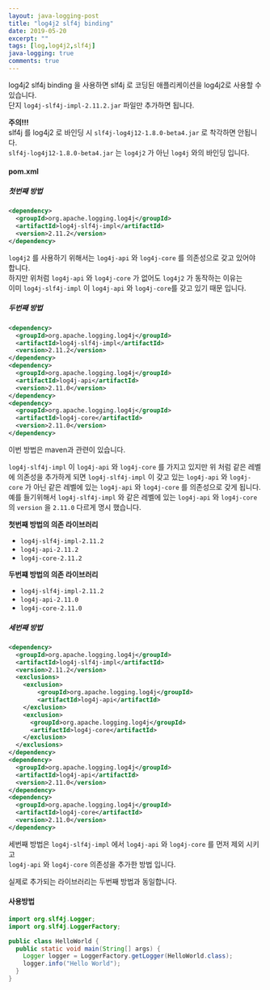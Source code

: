 ```yaml
---
layout: java-logging-post
title: "log4j2 slf4j binding"
date: 2019-05-20
excerpt: ""
tags: [log,log4j2,slf4j]
java-logging: true
comments: true
---
```


log4j2 slf4j binding 을 사용하면 slf4j 로 코딩된 애플리케이션을 log4j2로 사용할 수 있습니다.  
단지 `log4j-slf4j-impl-2.11.2.jar` 파일만 추가하면 됩니다.  

**주의!!!**  
slf4j 를 log4j2 로 바인딩 시 `slf4j-log4j12-1.8.0-beta4.jar` 로 착각하면 안됩니다.  
`slf4j-log4j12-1.8.0-beta4.jar` 는 `log4j2` 가 아닌 `log4j` 와의 바인딩 입니다.  

#### pom.xml

##### 첫번째 방법
~~~xml
<dependency>
  <groupId>org.apache.logging.log4j</groupId>
  <artifactId>log4j-slf4j-impl</artifactId>
  <version>2.11.2</version>
</dependency>
~~~

`log4j2` 를 사용하기 위해서는 `log4j-api` 와 `log4j-core` 를 의존성으로 갖고 있어야 합니다.  
하지만 위처럼 `log4j-api` 와 `log4j-core` 가 없어도 `log4j2` 가 동작하는 이유는  
이미 `log4j-slf4j-impl` 이 `log4j-api` 와 `log4j-core`를 갖고 있기 때문 입니다.  


##### 두번째 방법
~~~xml
<dependency>
  <groupId>org.apache.logging.log4j</groupId>
  <artifactId>log4j-slf4j-impl</artifactId>
  <version>2.11.2</version>
</dependency>
<dependency>
  <groupId>org.apache.logging.log4j</groupId>
  <artifactId>log4j-api</artifactId>
  <version>2.11.0</version>
</dependency>
<dependency>
  <groupId>org.apache.logging.log4j</groupId>
  <artifactId>log4j-core</artifactId>
  <version>2.11.0</version>
</dependency>
~~~


이번 방법은 maven과 관련이 있습니다.  

`log4j-slf4j-impl` 이 `log4j-api` 와 `log4j-core` 를 가지고 있지만 위 처럼
같은 레벨에 의존성을 추가하게 되면 `log4j-slf4j-impl` 이 갖고 있는 `log4j-api` 와 `log4j-core` 가 아닌
같은 레벨에 있는 `log4j-api` 와 `log4j-core` 를 의존성으로 갖게 됩니다.  
예를 들기위해서 `log4j-slf4j-impl` 와 같은 레벨에 있는 `log4j-api` 와 `log4j-core` 의 `version` 을 `2.11.0` 다르게 명시 했습니다.  

**첫번째 방법의 의존 라이브러리**  
 - `log4j-slf4j-impl-2.11.2`  
 - `log4j-api-2.11.2`  
 - `log4j-core-2.11.2`  

**두번쨰 방법의 의존 라이브러리**  
 - `log4j-slf4j-impl-2.11.2`  
 - `log4j-api-2.11.0`  
 - `log4j-core-2.11.0`  



##### 세번째 방법

~~~xml
<dependency>
  <groupId>org.apache.logging.log4j</groupId>
  <artifactId>log4j-slf4j-impl</artifactId>
  <version>2.11.2</version>
  <exclusions>
    <exclusion>
        <groupId>org.apache.logging.log4j</groupId>
        <artifactId>log4j-api</artifactId>
    </exclusion>
    <exclusion>
      <groupId>org.apache.logging.log4j</groupId>
      <artifactId>log4j-core</artifactId>
    </exclusion>
  </exclusions>
</dependency>
<dependency>
  <groupId>org.apache.logging.log4j</groupId>
  <artifactId>log4j-api</artifactId>
  <version>2.11.0</version>
</dependency>
<dependency>
  <groupId>org.apache.logging.log4j</groupId>
  <artifactId>log4j-core</artifactId>
  <version>2.11.0</version>
</dependency>
~~~


세번째 방법은 `log4j-slf4j-impl` 에서 `log4j-api` 와 `log4j-core` 를 먼저 제외 시키고  
`log4j-api` 와 `log4j-core` 의존성을 추가한 방법 입니다.  

실제로 추가되는 라이브러리는 두번째 방법과 동일합니다.  



#### 사용방법

~~~java
import org.slf4j.Logger;
import org.slf4j.LoggerFactory;

public class HelloWorld {
  public static void main(String[] args) {
    Logger logger = LoggerFactory.getLogger(HelloWorld.class);
    logger.info("Hello World");
  }
}
~~~
